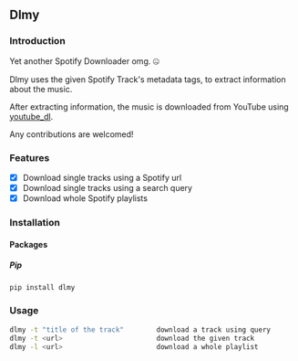 ## Dlmy

### Introduction

Yet another Spotify Downloader omg. 🤐

Dlmy uses the given Spotify Track's metadata tags, to extract information about the music.

After extracting information, the music is downloaded from YouTube using [youtube_dl](https://github.com/ytdl-org/youtube-dl).

Any contributions are welcomed!

### Features

- [x] Download single tracks using a Spotify url
- [x] Download single tracks using a search query
- [x] Download whole Spotify playlists

### Installation

#### Packages

##### Pip

```bash
pip install dlmy
```

### Usage

```bash
dlmy -t "title of the track"        download a track using query
dlmy -t <url>                       download the given track
dlmy -l <url>                       download a whole playlist
```

